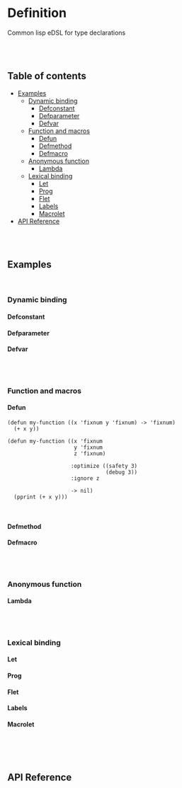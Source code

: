 # Definition
Common lisp eDSL for type declarations

<br>
<br>

## Table of contents

* [Examples](#examples)
  * [Dynamic binding](#dynamic-binding)
    * [Defconstant](#defconstant)
    * [Defparameter](#defparameter)
    * [Defvar](#defvar)
  * [Function and macros](#function-and-macros)
    * [Defun](#defun)
    * [Defmethod](#defmethod)
    * [Defmacro](#defmacro)
  * [Anonymous function](#anonymous-function)
    * [Lambda](#lambda)
  * [Lexical binding](#lexical-binding)
    * [Let](#let)
    * [Prog](#prog)
    * [Flet](#flet)
    * [Labels](#labels)
    * [Macrolet](#macrolet)
* [API Reference](#api-reference)

<br>
<br>

## Examples

<br>

### Dynamic binding

#### Defconstant

#### Defparameter

#### Defvar

<br>
<br>

### Function and macros

#### Defun

```common-lisp
(defun my-function ((x 'fixnum y 'fixnum) -> 'fixnum)
  (+ x y))
```

```common-lisp
(defun my-function ((x 'fixnum
                     y 'fixnum
                     z 'fixnum)

                    :optimize ((safety 3)
                               (debug 3))
                    :ignore z

                    -> nil)
  (pprint (+ x y)))
```

<br>

#### Defmethod

#### Defmacro

<br>
<br>

### Anonymous function

#### Lambda

<br>
<br>

### Lexical binding

#### Let

#### Prog

#### Flet

#### Labels

#### Macrolet

<br>
<br>
<br>

## API Reference
















